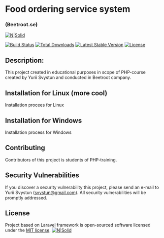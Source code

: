 <p align="center">
<h1>Food ordering service system</h1>

<h3>(Beetroot.se)</h3>

[![N|Solid](https://beetroot.se/wp-content/uploads/2016/04/logo.svg)](https://www.beetroot.se)

<a href="https://travis-ci.org/laravel/framework"><img src="https://travis-ci.org/laravel/framework.svg" alt="Build Status"></a>
<a href="https://packagist.org/packages/laravel/framework"><img src="https://poser.pugx.org/laravel/framework/d/total.svg" alt="Total Downloads"></a>
<a href="https://packagist.org/packages/laravel/framework"><img src="https://poser.pugx.org/laravel/framework/v/stable.svg" alt="Latest Stable Version"></a>
<a href="https://packagist.org/packages/laravel/framework"><img src="https://poser.pugx.org/laravel/framework/license.svg" alt="License"></a>
</p>

## Description:

This project created in educational purposes in scope of PHP-course created by Yurii Svystun and conducted in Beetroot company.

## Installation for Linux (more cool)

Installation procees for Linux

## Installation for Windows

Installation process for Windows

## Contributing

Contributors of this project is students of PHP-training.

## Security Vulnerabilities

If you discover a security vulnerability this project, please send an e-mail to Yurii Svystun (svystun@gmail.com). All security vulnerabilities will be promptly addressed.

## License

Project based on Laravel framework is open-sourced software licensed under the [MIT license](http://opensource.org/licenses/MIT).
[![N|Solid](https://laravel.com/assets/img/components/logo-laravel.svg)](https://www.laravel.com)